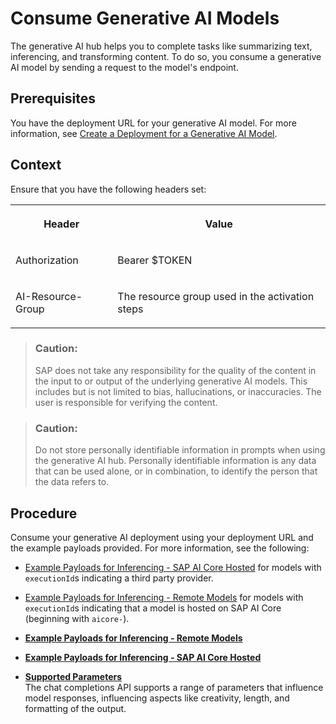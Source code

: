 <!-- loiobf0373b1cf2a4680a7044e1a562d3853 -->

# Consume Generative AI Models

The generative AI hub helps you to complete tasks like summarizing text, inferencing, and transforming content. To do so, you consume a generative AI model by sending a request to the model's endpoint.



<a name="loiobf0373b1cf2a4680a7044e1a562d3853__prereq_nzn_mdw_tyb"/>

## Prerequisites

You have the deployment URL for your generative AI model. For more information, see [Create a Deployment for a Generative AI Model](create-a-deployment-for-a-generative-ai-model-b32e7a8.md).



<a name="loiobf0373b1cf2a4680a7044e1a562d3853__context_wb4_2fc_zyb"/>

## Context

Ensure that you have the following headers set:


<table>
<tr>
<th valign="top">

Header

</th>
<th valign="top">

Value

</th>
</tr>
<tr>
<td valign="top">

Authorization

</td>
<td valign="top">

Bearer $TOKEN

</td>
</tr>
<tr>
<td valign="top">

AI-Resource-Group

</td>
<td valign="top">

The resource group used in the activation steps

</td>
</tr>
</table>

> ### Caution:  
> SAP does not take any responsibility for the quality of the content in the input to or output of the underlying generative AI models. This includes but is not limited to bias, hallucinations, or inaccuracies. The user is responsible for verifying the content.

> ### Caution:  
> Do not store personally identifiable information in prompts when using the generative AI hub. Personally identifiable information is any data that can be used alone, or in combination, to identify the person that the data refers to.



## Procedure

Consume your generative AI deployment using your deployment URL and the example payloads provided. For more information, see the following:

-   [Example Payloads for Inferencing - SAP AI Core Hosted](example-payloads-for-inferencing-sap-ai-core-hosted-951d388.md) for models with `executionId`s indicating a third party provider.
-   [Example Payloads for Inferencing - Remote Models](example-payloads-for-inferencing-remote-models-8c80ea2.md) for models with `executionId`s indicating that a model is hosted on SAP AI Core \(beginning with `aicore-`\).

-   **[Example Payloads for Inferencing - Remote Models](example-payloads-for-inferencing-remote-models-8c80ea2.md)**  

-   **[Example Payloads for Inferencing - SAP AI Core Hosted](example-payloads-for-inferencing-sap-ai-core-hosted-951d388.md)**  

-   **[Supported Parameters](supported-parameters-55d2197.md "The chat completions API supports a range of parameters that influence model responses, influencing aspects like creativity, length, and
		formatting of the output. ")**  
The chat completions API supports a range of parameters that influence model responses, influencing aspects like creativity, length, and formatting of the output.

